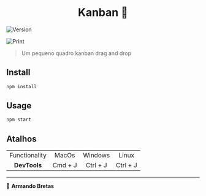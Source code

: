 <h1 align="center">Kanban 👋</h1>
<p>
  <img alt="Version" src="https://img.shields.io/badge/version-1.0.0-blue.svg?cacheSeconds=2592000" />
</p>
<p>
  <img alt="Print" src="https://i.ibb.co/S60XY66/image.png" />
</p>

> Um pequeno quadro kanban drag and drop

## Install

```sh
npm install
```

## Usage

```sh
npm start
```

## Atalhos

|               |                 |                  |                  |
| :-----------: | :-------------: | :--------------: | :--------------: |
| Functionality |      MacOs      |     Windows      |      Linux       |
|   **DevTools**   |     Cmd + J     |     Ctrl + J     |     Ctrl + J     |

---


👤 **Armando Bretas**
